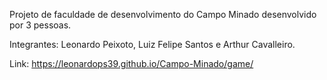 Projeto de faculdade de desenvolvimento do Campo Minado desenvolvido por 3 pessoas.

Integrantes: Leonardo Peixoto, Luiz Felipe Santos e Arthur Cavalleiro.

Link: https://leonardops39.github.io/Campo-Minado/game/
